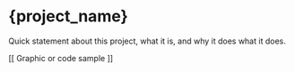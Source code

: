 # {project_name}

Quick statement about this project, what it is, and why it does what it does.

[[ Graphic or code sample ]]